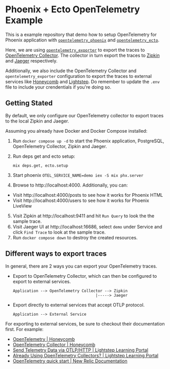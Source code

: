 # Phoenix + Ecto OpenTelemetry Example

This is a example repository that demo how to setup OpenTelemetry for Phoenix application
with [`opentelemetry_phoenix`][0] and [`opentelemetry_ecto`][1].

Here, we are using [`opentelemetry_exporter`][2] to export the traces to [
OpenTelemetry Collector][3]. The collector in turn export the traces to [Zipkin][4] and [
Jaeger][5] respectively.

Additionally, we also include the OpenTelemetry Collector and
`opentelemetry_exporter` configuration to
export the traces to external services like [Honeycomb](https://www.honeycomb.io/) and
[Lightstep](https://lightstep.com/). Do remember to update the `.env` file to
include your crendentials if you're doing so.

## Getting Stated

By default, we only configure our OpenTelemetry collector to export traces to
the local Zipkin and Jaeger.

Assuming you already have Docker and Docker Compose installed:

1. Run `docker compose up -d` to start the Phoenix application, PostgreSQL,
   OpenTelemetry Collector, Zipkin and Jaeger.
2. Run deps get and ecto setup:
   ```
   mix deps.get, ecto.setup
   ```
3. Start phoenix `OTEL_SERVICE_NAME=demo iex -S mix phx.server`

4. Browse to http://localhost:4000. Additionally, you can:

- Visit http://localhost:4000/posts to see how it works for Phoenix HTML
- Visit http://localhost:4000/users to see how it works for Phoenix LiveView

5. Visit Zipkin at http://localhost:9411 and hit `Run Query` to look the the sample trace.
6. Visit Jaeger UI at http://localhost:16686, select `demo` under Service and click `Find Trace` to
   look at the sample trace.
7. Run `docker compose down` to destroy the created resources.

## Different ways to export traces

In general, there are 2 ways you can export your OpenTelemetry traces.

- Export to OpenTelemetry Collector, which can then be configured to export to
  external services.

  ```
  Application --> OpenTelemetry Collector --> Zipkin
                                      |-----> Jaeger
  ```

- Export directly to external services that accept OTLP protocol.

  ```
  Application --> External Service
  ```

For exporting to external services, be sure to checkout their
documentation first. For example:

- [OpenTelemetry | Honeycomb](https://docs.honeycomb.io/getting-data-in/opentelemetry/)
- [OpenTelemetry Collector | Honeycomb](https://docs.honeycomb.io/getting-data-in/opentelemetry/otel-collector/)
- [Send Telemetry Data via OTLP/HTTP | Lightstep Learning Portal](https://docs.lightstep.com/docs/send-otlp-over-http-to-lightstep)
- [Already Using OpenTelemetry Collectors? | Lightstep Learning Portal](https://docs.lightstep.com/docs/already-using-collectors)
- [OpenTelemetry quick start | New Relic Documentation](https://docs.newrelic.com/docs/more-integrations/open-source-telemetry-integrations/opentelemetry/opentelemetry-quick-start)

[0]: https://hex.pm/packages/opentelemetry_phoenix
[1]: https://hex.pm/packages/opentelemetry_ecto
[2]: https://hex.pm/packages/opentelemetry_exporter
[3]: https://github.com/open-telemetry/opentelemetry-collector/
[4]: https://zipkin.io/
[5]: https://www.jaegertracing.io/
